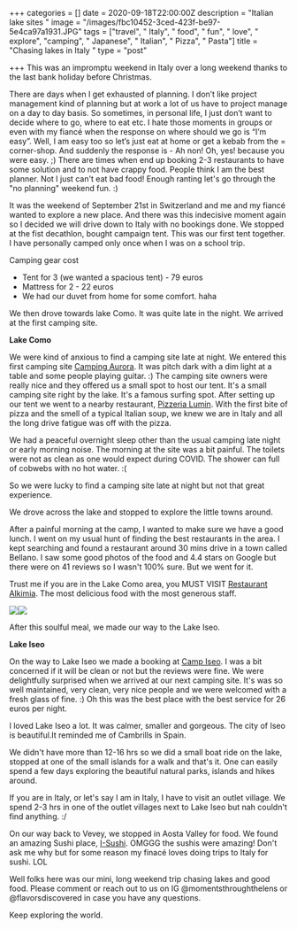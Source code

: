 +++
categories = []
date = 2020-09-18T22:00:00Z
description = "Italian lake sites "
image = "/images/fbc10452-3ced-423f-be97-5e4ca97a1931.JPG"
tags = ["travel", " Italy", " food", " fun", " love", " explore", "camping", " Japanese", " Italian", " Pizza", " Pasta"]
title = "Chasing lakes in Italy "
type = "post"

+++
This was an impromptu weekend in Italy over a long weekend thanks to the last bank holiday before Christmas.

There are days when I get exhausted of planning. I don’t like project management kind of planning but at work a lot of us have to project manage on a day to day basis. So sometimes, in personal life, I just don’t want to decide where to go, where to eat etc. I hate those moments in groups or even with my fiancé when the response on where should we go is “I’m easy”. Well, I am easy too so let’s just eat at home or get a kebab from the = corner-shop. And suddenly the response is - Ah non! Oh, yes! because you were easy. ;) There are times when end up booking 2-3 restaurants to have some solution and to not have crappy food. People think I am the best planner. Not I just can't eat bad food! Enough ranting let's go through the "no planning" weekend fun. :)

It was the weekend of September 21st in Switzerland and me and my fiancé wanted to explore a new place. And there was this indecisive moment again so I decided we will drive down to Italy with no bookings done. We stopped at the fist decathlon, bought campaign tent. This was our first tent together. I have personally camped only once when I was on a school trip.

Camping gear cost

* Tent for 3 (we wanted a spacious tent) - 79 euros
* Mattress for 2 - 22 euros
* We had our duvet from home for some comfort. haha

We then drove towards lake Como. It was quite late in the night. We arrived at the first camping site.

**Lake Como**

We were kind of anxious to find a camping site late at night. We entered this first camping site [Camping Aurora](http://campeggioaurora.it/index.php). It was pitch dark with a dim light at a table and some people playing guitar. :) The camping site owners were really nice and they offered us a small spot to host our tent. It's a small camping site right by the lake. It's a famous surfing spot. After setting up our tent we went to a nearby restaurant, [Pizzeria Lumin](https://lumin.it/). With the first bite of pizza and the smell of a typical Italian soup, we knew we are in Italy and all the long drive fatigue was off with the pizza. 

We had a peaceful overnight sleep other than the usual camping late night or early morning noise. The morning at the site was a bit painful. The toilets were not as clean as one would expect during COVID. The shower can full of cobwebs with no hot water. :( 

So we were lucky to find a camping site late at night but not that great experience. 

We drove across the lake and stopped to explore the little towns around. 

After a painful morning at the camp, I wanted to make sure we have a good lunch. I went on my usual hunt of finding the best restaurants in the area.  I kept searching and found a restaurant around 30 mins drive in a town called Bellano. I saw some good photos of the food and 4.4 stars on Google but there were on 41 reviews so I wasn't 100% sure. But we went for it. 

Trust me if you are in the Lake Como area, you MUST VISIT [Restaurant Alkimia](https://www.ristorante-alkimia.com/). The most delicious food with the most generous staff. 

![](/images/db0f4d32-9a6b-4a37-8dec-563f36e18223.JPG)![](/images/3b636e26-3fcc-4226-910a-797ed30ad1ef.JPG)

After this soulful meal, we made our way to the Lake Iseo. 

**Lake Iseo**

On the way to Lake Iseo we made a booking at [Camp Iseo](http://www.campingiseo.it/). I was a bit concerned if it will be clean or not but the reviews were fine. We were delightfully surprised when we arrived at our next camping site. It's was so well maintained, very clean, very nice people and we were welcomed with a fresh glass of fine. :) Oh this was the best place with the best service for 26 euros per night. 

I loved Lake Iseo a lot. It was calmer, smaller and gorgeous. The city of Iseo is beautiful.It reminded me of Cambrills in Spain. 

We didn't have more than 12-16 hrs so we did a small boat ride on the lake, stopped at one of the small islands for a walk and that's it. One can easily spend a few days exploring the beautiful natural parks, islands and hikes around. 

If you are in Italy, or let's say I am in Italy, I have to visit an outlet village. We spend 2-3 hrs in one of the outlet villages next to Lake Iseo but nah couldn't find anything. :/

On our way back to Vevey, we stopped in Aosta Valley for food. We found an amazing Sushi place, [I-Sushi](https://www.isushi.it/it/ristorante/33). OMGGG the sushis were amazing! Don't ask me why but for some reason my finacé loves doing trips to Italy for sushi. LOL 

Well folks here was our mini, long weekend trip chasing lakes and good food. Please comment or reach out to us on IG @momentsthroughthelens or @flavorsdiscovered in case you have any questions. 

Keep exploring the world. 